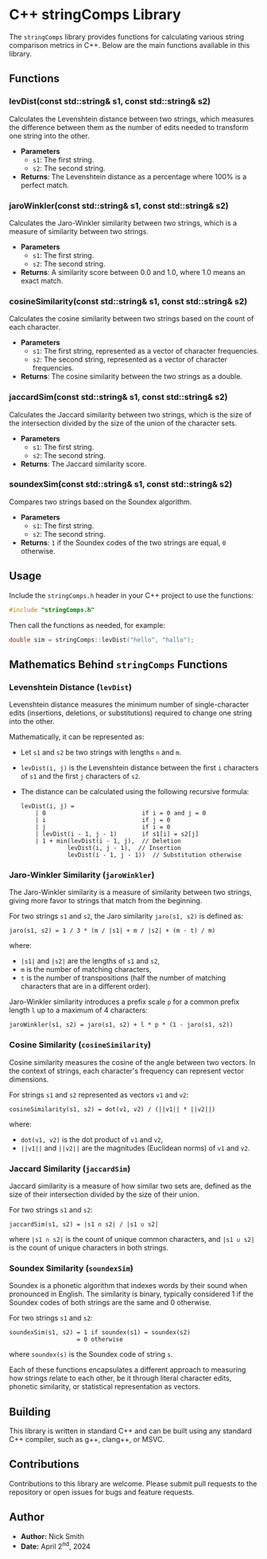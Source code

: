 # C++ stringComps Library

The `stringComps` library provides functions for calculating various string comparison metrics in C++. Below are the main functions available in this library.

## Functions

### levDist(const std::string& s1, const std::string& s2)

Calculates the Levenshtein distance between two strings, which measures the difference between them as the number of edits needed to transform one string into the other.

- **Parameters**
  - `s1`: The first string.
  - `s2`: The second string.
- **Returns**: The Levenshtein distance as a percentage where 100% is a perfect match.

### jaroWinkler(const std::string& s1, const std::string& s2)

Calculates the Jaro-Winkler similarity between two strings, which is a measure of similarity between two strings.

- **Parameters**
  - `s1`: The first string.
  - `s2`: The second string.
- **Returns**: A similarity score between 0.0 and 1.0, where 1.0 means an exact match.

### cosineSimilarity(const std::string& s1, const std::string& s2)

Calculates the cosine similarity between two strings based on the count of each character.

- **Parameters**
  - `s1`: The first string, represented as a vector of character frequencies.
  - `s2`: The second string, represented as a vector of character frequencies.
- **Returns**: The cosine similarity between the two strings as a double.

### jaccardSim(const std::string& s1, const std::string& s2)

Calculates the Jaccard similarity between two strings, which is the size of the intersection divided by the size of the union of the character sets.

- **Parameters**
  - `s1`: The first string.
  - `s2`: The second string.
- **Returns**: The Jaccard similarity score.

### soundexSim(const std::string& s1, const std::string& s2)

Compares two strings based on the Soundex algorithm.

- **Parameters**
  - `s1`: The first string.
  - `s2`: The second string.
- **Returns**: `1` if the Soundex codes of the two strings are equal, `0` otherwise.

## Usage

Include the `stringComps.h` header in your C++ project to use the functions:

```cpp
#include "stringComps.h"
```

Then call the functions as needed, for example:

```cpp
double sim = stringComps::levDist("hello", "hallo");
```

## Mathematics Behind `stringComps` Functions

### Levenshtein Distance (`levDist`)
Levenshtein distance measures the minimum number of single-character edits (insertions, deletions, or substitutions) required to change one string into the other.

Mathematically, it can be represented as:
- Let `s1` and `s2` be two strings with lengths `n` and `m`.
- `levDist(i, j)` is the Levenshtein distance between the first `i` characters of `s1` and the first `j` characters of `s2`.
- The distance can be calculated using the following recursive formula:

  ```
  levDist(i, j) = 
      | 0                           if i = 0 and j = 0
      | i                           if j = 0
      | j                           if i = 0
      | levDist(i - 1, j - 1)       if s1[i] = s2[j]
      | 1 + min(levDist(i - 1, j),  // Deletion
               levDist(i, j - 1),  // Insertion
               levDist(i - 1, j - 1))  // Substitution otherwise
  ```

### Jaro-Winkler Similarity (`jaroWinkler`)
The Jaro-Winkler similarity is a measure of similarity between two strings, giving more favor to strings that match from the beginning.

For two strings `s1` and `s2`, the Jaro similarity `jaro(s1, s2)` is defined as:

```
jaro(s1, s2) = 1 / 3 * (m / |s1| + m / |s2| + (m - t) / m)
```
where:
- `|s1|` and `|s2|` are the lengths of `s1` and `s2`,
- `m` is the number of matching characters,
- `t` is the number of transpositions (half the number of matching characters that are in a different order).

Jaro-Winkler similarity introduces a prefix scale `p` for a common prefix length `l` up to a maximum of 4 characters:
```
jaroWinkler(s1, s2) = jaro(s1, s2) + l * p * (1 - jaro(s1, s2))
```

### Cosine Similarity (`cosineSimilarity`)
Cosine similarity measures the cosine of the angle between two vectors. In the context of strings, each character's frequency can represent vector dimensions.

For strings `s1` and `s2` represented as vectors `v1` and `v2`:

```
cosineSimilarity(s1, s2) = dot(v1, v2) / (||v1|| * ||v2||)
```
where:
- `dot(v1, v2)` is the dot product of `v1` and `v2`,
- `||v1||` and `||v2||` are the magnitudes (Euclidean norms) of `v1` and `v2`.

### Jaccard Similarity (`jaccardSim`)
Jaccard similarity is a measure of how similar two sets are, defined as the size of their intersection divided by the size of their union.

For two strings `s1` and `s2`:

```
jaccardSim(s1, s2) = |s1 ∩ s2| / |s1 ∪ s2|
```
where `|s1 ∩ s2|` is the count of unique common characters, and `|s1 ∪ s2|` is the count of unique characters in both strings.

### Soundex Similarity (`soundexSim`)
Soundex is a phonetic algorithm that indexes words by their sound when pronounced in English. The similarity is binary, typically considered 1 if the Soundex codes of both strings are the same and 0 otherwise.

For two strings `s1` and `s2`:
```
soundexSim(s1, s2) = 1 if soundex(s1) = soundex(s2)
                   = 0 otherwise
```
where `soundex(s)` is the Soundex code of string `s`.

Each of these functions encapsulates a different approach to measuring how strings relate to each other, be it through literal character edits, phonetic similarity, or statistical representation as vectors.

## Building

This library is written in standard C++ and can be built using any standard C++ compiler, such as g++, clang++, or MSVC.

## Contributions

Contributions to this library are welcome. Please submit pull requests to the repository or open issues for bugs and feature requests.

## Author

- **Author:** Nick Smith
- **Date:** April 2<sup>nd</sup>, 2024
